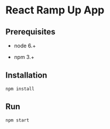 # React Ramp Up App

## Prerequisites

- node 6.+

- npm 3.+

## Installation

    npm install

## Run

    npm start
